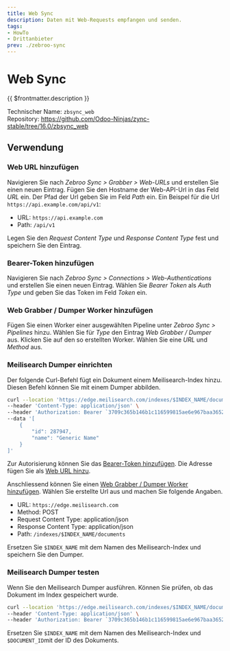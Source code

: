 ```yaml
---
title: Web Sync
description: Daten mit Web-Requests empfangen und senden.
tags:
- HowTo
- Drittanbieter
prev: ./zebroo-sync
---
```

# Web Sync

{{ $frontmatter.description }}

Technischer Name: `zbsync_web`\
Repository: <https://github.com/Odoo-Ninjas/zync-stable/tree/16.0/zbsync_web>

## Verwendung

### Web URL hinzufügen

Navigieren Sie nach *Zebroo Sync > Grabber > Web-URLs* und erstellen Sie einen neuen Eintrag. Fügen Sie den Hostname der Web-API-Url in das Feld *URL* ein. Der Pfad der Url geben Sie im Feld *Path* ein. Ein Beispel für die Url `https://api.example.com/api/v1`:

* URL: `https://api.example.com`
* Path: `/api/v1`

Legen Sie den *Request Content Type* und *Response Content Type* fest und speichern Sie den Eintrag. 

### Bearer-Token hinzufügen

Navigieren Sie nach *Zebroo Sync > Connections > Web-Authentications* und erstellen Sie einen neuen Eintrag. Wählen Sie *Bearer Token* als *Auth Type* und geben Sie das Token im Feld *Token* ein.

### Web Grabber / Dumper Worker hinzufügen

Fügen Sie einen Worker einer ausgewählten Pipeline unter *Zebroo Sync > Pipelines* hinzu. Wählen Sie für *Type* den Eintrag *Web Grabber / Dumper* aus. Klicken Sie auf den so erstellten Worker. Wählen Sie eine *URL* und *Method* aus.

### Meilisearch Dumper einrichten

Der folgende Curl-Befehl fügt ein Dokument einem Meilisearch-Index hinzu. Diesen Befehl können Sie mit einem Dumper abbilden.

```bash
curl --location 'https://edge.meilisearch.com/indexes/$INDEX_NAME/documents' \
--header 'Content-Type: application/json' \
--header 'Authorization: Bearer `3709c365b146b1c116599815ae6e967baa3652c04c7baad1eff56d6d0257ff52`' \
--data '[
    {
        "id": 287947,
        "name": "Generic Name"
    }
]'
```

Zur Autorisierung können Sie das [Bearer-Token hinzufügen](#Bearer-Token%20hinzufügen). Die Adresse fügen Sie als [Web URL hinzu](#Web%20URL%20hinzufügen).

Anschliessend können Sie einen [Web Grabber / Dumper Worker hinzufügen](#Web%20Grabber%20/%20Dumper%20Worker%20hinzufügen). Wählen Sie erstellte Url aus und machen Sie folgende Angaben.

* URL: `https://edge.meilisearch.com`
* Method: POST
* Request Content Type: application/json
* Response Content Type: application/json
* Path: `/indexes/$INDEX_NAME/documents`

Ersetzen Sie `$INDEX_NAME` mit dem Namen des Meilisearch-Index und speichern Sie den Dumper.

### Meilisearch Dumper testen

Wenn Sie den Meilisearch Dumper ausführen. Können Sie prüfen, ob das Dokument im Index gespeichert wurde.

```bash
curl --location 'https://edge.meilisearch.com/indexes/$INDEX_NAME/documents/$DOCUMENT_ID' \
--header 'Content-Type: application/json' \
--header 'Authorization: Bearer `3709c365b146b1c116599815ae6e967baa3652c04c7baad1eff56d6d0257ff52`'
```

Ersetzen Sie `$INDEX_NAME` mit dem Namen des Meilisearch-Index und `$DOCUMENT_ID`mit der ID des Dokuments.